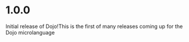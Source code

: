 # 1.0.0
Initial release of Dojo!This is the first of many releases coming up for the Dojo microlanguage

